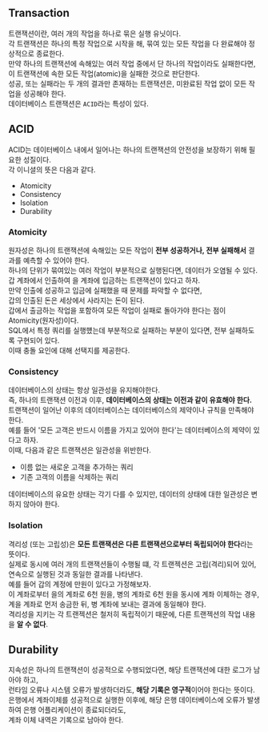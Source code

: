 ## Transaction
트랜잭션이란, 여러 개의 작업을 하나로 묶은 실행 유닛이다.  
각 트랜잭션은 하나의 특정 작업으로 시작을 해, 묶여 있는 모든 작업을 다 완료해야 정상적으로 종료한다.  
만약 하나의 트랜잭션에 속해있는 여러 작업 중에서 단 하나의 작업이라도 실패한다면,  
이 트랜잭션에 속한 모든 작업(atomic)을 실패한 것으로 판단한다.  
성공, 또는 실패라는 두 개의 결과만 존재하는 트랜잭션은, 미완료된 작업 없이 모든 작업을 성공해야 한다.  
데이터베이스 트랜잭션은 `ACID`라는 특성이 있다.  

## ACID
ACID는 데이터베이스 내에서 일어나는 하나의 트랜잭션의 안전성을 보장하기 위해 필요한 성질이다.  
각 이니셜의 뜻은 다음과 같다.  

- Atomicity
- Consistency
- Isolation
- Durability  

### Atomicity
원자성은 하나의 트랜잭션에 속해있는 모든 작업이 **전부 성공하거나, 전부 실패해서** 결과를 예측할 수 있어야 한다.  
하나의 단위가 묶여있는 여러 작업이 부분적으로 실행된다면, 데이터가 오염될 수 있다.  
갑 계좌에서 인출하여 을 계좌에 입금하는 트랜잭션이 있다고 하자.  
만약 인출에 성공하고 입금에 실패했을 때 문제를 파악할 수 없다면,  
갑의 인출된 돈은 세상에서 사라지는 돈이 된다.  
갑에서 출금하는 작업을 포함하여 모든 작업이 실패로 돌아가야 한다는 점이 Atomicity(원자성)이다.  
SQL에서 특정 쿼리를 실행헀는데 부분적으로 실패하는 부분이 있다면, 전부 실패하도록 구현되어 있다.  
이때 충돌 요인에 대해 선택지를 제공한다.  

### Consistency
데이터베이스의 상태는 항상 일관성을 유지해야한다.  
즉, 하나의 트랜잭션 이전과 이후, **데이터베이스의 상태는 이전과 같이 유효해야 한다.**  
트랜잭션이 일어난 이후의 데이터베이스는 데이터베이스의 제약이나 규칙을 만족해야한다.  
예를 들어 '모든 고객은 반드시 이름을 가지고 있어야 한다'는 데이터베이스의 제약이 있다고 하자.  
이때, 다음과 같은 트랜잭션은 일관성을 위반한다.  

- 이름 없는 새로운 고객을 추가하는 쿼리
- 기존 고객의 이름을 삭제하는 쿼리  

데이터베이스의 유요한 상태는 각기 다를 수 있지만, 데이터의 상태에 대한 일관성은 변하지 않아야 한다.  

### Isolation
격리성 (또는 고립성)은 **모든 트랜잭션은 다른 트랜잭션으로부터 독립되어야 한다**라는 뜻이다.  
실제로 동시에 여러 개의 트랜잭션들이 수행될 떄, 각 트랜젝션은 고립(격리)되어 있어, 연속으로 실행된 것과 동일한 결과를 나타낸다.  
예를 들어 갑의 계정에 만원이 있다고 가정해보자.  
이 계좌로부터 을의 계좌로 6천 원을, 병의 계좌로 6천 원을 동시에 계좌 이체하는 경우,  
계을 계좌로 먼저 송금한 뒤, 병 계좌에 보내는 결과에 동일해야 한다.  
격리성을 지키는 각 트랜젝션은 철저히 독립적이기 때문에, 다른 트랜젝션의 작업 내용을 **알 수 없다**.  

## Durability
지속성은 하나의 트랜잭션이 성공적으로 수행되었다면, 해당 트랜잭션에 대한 로그가 남아야 하고,  
런타임 오류나 시스템 오류가 발생하더라도, **해당 기록은 영구적**이어야 한다는 뜻이다.  
은행에서 계좌이체를 성공적으로 실행한 이후에, 해당 은행 데이터베이스에 오류가 발생하여 은행 어플리케이션이 종료되더라도,  
계좌 이체 내역은 기록으로 남아야 한다.  